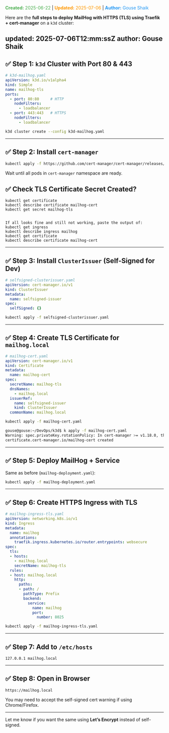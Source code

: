 <span style="color:#4caf50;"><b>Created:</b> 2025-06-22</span> | <span style="color:#ff9800;"><b>Updated:</b> 2025-07-06</span> | <span style="color:#2196f3;"><b>Author:</b> Gouse Shaik</span>

Here are the **full steps to deploy MailHog with HTTPS (TLS) using Traefik + cert-manager** on a `k3d` cluster:

updated: 2025-07-06T12:mm:ssZ
author: Gouse Shaik
---

## ✅ Step 1: `k3d` Cluster with Port 80 & 443

```yaml
# k3d-mailhog.yaml
apiVersion: k3d.io/v1alpha4
kind: Simple
name: mailhog-tls
ports:
  - port: 80:80     # HTTP
    nodeFilters:
      - loadbalancer
  - port: 443:443   # HTTPS
    nodeFilters:
      - loadbalancer
```

```bash
k3d cluster create --config k3d-mailhog.yaml
```

---

## ✅ Step 2: Install `cert-manager`

```bash
kubectl apply -f https://github.com/cert-manager/cert-manager/releases/latest/download/cert-manager.yaml
```

Wait until all pods in `cert-manager` namespace are ready.

## ✅ Check TLS Certificate Secret Created?
```
kubectl get certificate
kubectl describe certificate mailhog-cert
kubectl get secret mailhog-tls


If all looks fine and still not working, paste the output of:
kubectl get ingress
kubectl describe ingress mailhog
kubectl get certificate
kubectl describe certificate mailhog-cert
```

---

## ✅ Step 3: Install `ClusterIssuer` (Self-Signed for Dev)

```yaml
# selfsigned-clusterissuer.yaml
apiVersion: cert-manager.io/v1
kind: ClusterIssuer
metadata:
  name: selfsigned-issuer
spec:
  selfSigned: {}
```

```bash
kubectl apply -f selfsigned-clusterissuer.yaml
```

---

## ✅ Step 4: Create TLS Certificate for `mailhog.local`

```yaml
# mailhog-cert.yaml
apiVersion: cert-manager.io/v1
kind: Certificate
metadata:
  name: mailhog-cert
spec:
  secretName: mailhog-tls
  dnsNames:
    - mailhog.local
  issuerRef:
    name: selfsigned-issuer
    kind: ClusterIssuer
  commonName: mailhog.local
```

```bash
kubectl apply -f mailhog-cert.yaml

gouse@gouse:~/DevOps/k3d$ k apply -f mailhog-cert.yaml 
Warning: spec.privateKey.rotationPolicy: In cert-manager >= v1.18.0, the default value changed from `Never` to `Always`.
certificate.cert-manager.io/mailhog-cert created
```

---

## ✅ Step 5: Deploy MailHog + Service

Same as before (`mailhog-deployment.yaml`):

```bash
kubectl apply -f mailhog-deployment.yaml
```

---

## ✅ Step 6: Create HTTPS Ingress with TLS

```yaml
# mailhog-ingress-tls.yaml
apiVersion: networking.k8s.io/v1
kind: Ingress
metadata:
  name: mailhog
  annotations:
    traefik.ingress.kubernetes.io/router.entrypoints: websecure
spec:
  tls:
  - hosts:
    - mailhog.local
    secretName: mailhog-tls
  rules:
  - host: mailhog.local
    http:
      paths:
      - path: /
        pathType: Prefix
        backend:
          service:
            name: mailhog
            port:
              number: 8025
```

```bash
kubectl apply -f mailhog-ingress-tls.yaml
```

---

## ✅ Step 7: Add to `/etc/hosts`

```
127.0.0.1 mailhog.local
```

---

## ✅ Step 8: Open in Browser

```
https://mailhog.local
```

You may need to accept the self-signed cert warning if using Chrome/Firefox.

---

Let me know if you want the same using **Let’s Encrypt** instead of self-signed.